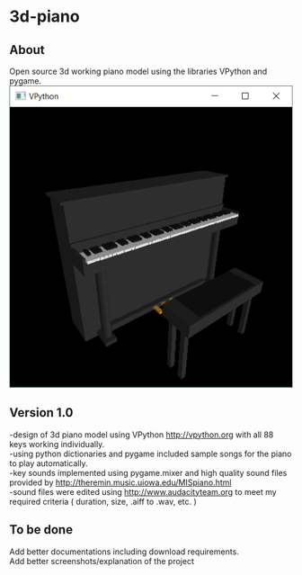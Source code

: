 # 3d-piano

## About   
Open source 3d working piano model using the libraries VPython and pygame.    
![piano sample](https://github.com/mageirakos/3d-piano/blob/master/piano_model.png?raw=true)    

## Version 1.0  
-design of 3d  piano model using VPython  http://vpython.org with all 88 keys working individually.   
-using python dictionaries and pygame included sample songs for the piano to play automatically.  
-key sounds implemented using pygame.mixer and high quality sound files provided by http://theremin.music.uiowa.edu/MISpiano.html   
-sound files were edited using http://www.audacityteam.org  to meet my required criteria ( duration, size, .aiff to .wav, etc. )  
  
## To be done  
Add better documentations including download requirements.  
Add better screenshots/explanation of the project
